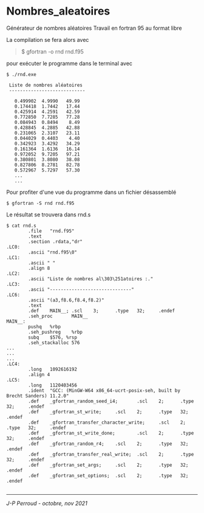 # Nombres_aleatoires

Générateur de nombres aléatoires
Travail en fortran 95 au format libre

La compilation se fera alors avec 

>$ gfortran -o rnd rnd.f95

pour exécuter le programme dans le terminal avec


```
$ ./rnd.exe

 Liste de nombres aléatoires
 ----------------------------

   0.499902  4.9990   49.99
   0.174418  1.7442   17.44
   0.425914  4.2591   42.59
   0.772850  7.7285   77.28
   0.084943  0.8494    8.49
   0.428845  4.2885   42.88
   0.231065  2.3107   23.11
   0.044029  0.4403    4.40
   0.342923  3.4292   34.29
   0.161364  1.6136   16.14
   0.972052  9.7205   97.21
   0.380801  3.8080   38.08
   0.827806  8.2781   82.78
   0.572967  5.7297   57.30
   ... 
   ...

``` 

Pour profiter d'une vue du programme dans un fichier désassemblé

```
$ gfortran -S rnd rnd.f95

```
Le résultat se trouvera dans rnd.s

```
$ cat rnd.s
        .file   "rnd.f95"
        .text
        .section .rdata,"dr"
.LC0:
        .ascii "rnd.f95\0"
.LC1:
        .ascii " "
        .align 8
.LC2:
        .ascii "Liste de nombres al\303\251atoires :."
.LC3:
        .ascii "------------------------------"
.LC6:
        .ascii "(a3,f8.6,f8.4,f8.2)"
        .text
        .def    MAIN__; .scl    3;      .type   32;     .endef
        .seh_proc       MAIN__
MAIN__:
        pushq   %rbp
        .seh_pushreg    %rbp
        subq    $576, %rsp
        .seh_stackalloc 576
...
...
...
.LC4:
        .long   1092616192
        .align 4
.LC5:
        .long   1120403456
        .ident  "GCC: (MinGW-W64 x86_64-ucrt-posix-seh, built by Brecht Sanders) 11.2.0"
        .def    _gfortran_random_seed_i4;       .scl    2;      .type   32;     .endef
        .def    _gfortran_st_write;     .scl    2;      .type   32;     .endef
        .def    _gfortran_transfer_character_write;     .scl    2;      .type   32;     .endef
        .def    _gfortran_st_write_done;        .scl    2;      .type   32;     .endef
        .def    _gfortran_random_r4;    .scl    2;      .type   32;     .endef
        .def    _gfortran_transfer_real_write;  .scl    2;      .type   32;     .endef
        .def    _gfortran_set_args;     .scl    2;      .type   32;     .endef
        .def    _gfortran_set_options;  .scl    2;      .type   32;     .endef


```

---

_J-P Perroud - octobre, nov 2021_
